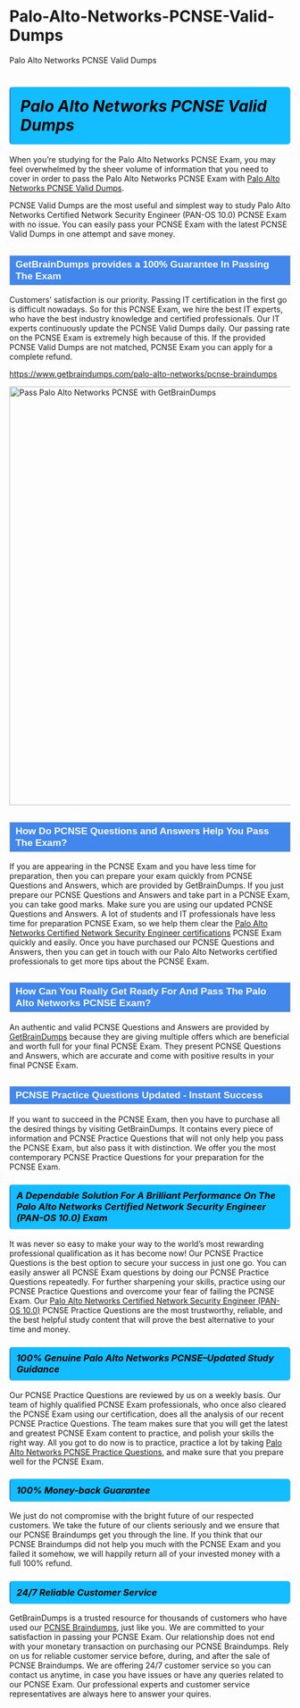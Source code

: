 # Palo-Alto-Networks-PCNSE-Valid-Dumps
Palo Alto Networks PCNSE Valid Dumps
<h1><strong><span style="display: block; color: #000000; background: #14BDFF; border: 0.5px solid #AED6F1; border-left: 3px solid #3498DB; padding: .6em; border-radius: 6px;">                     <em>Palo Alto Networks PCNSE <span class="exam_variation">Valid Dumps</span> </em>                </span></strong>            </h1>                        <p>When you’re studying for the Palo Alto Networks PCNSE Exam, you may feel overwhelmed by the sheer volume of information             that you need to cover in order to pass the Palo Alto Networks PCNSE Exam with <a href="https://www.getbraindumps.com/palo-alto-networks/pcnse-braindumps">Palo Alto Networks PCNSE <span class="exam_variation">Valid Dumps</span></a>.</p>            <p>PCNSE <span class="exam_variation">Valid Dumps</span> are the most useful and simplest way to study Palo Alto Networks Certified Network Security Engineer (PAN-OS 10.0) PCNSE Exam             with no issue. You can easily pass your PCNSE Exam with the latest PCNSE <span class="exam_variation">Valid Dumps</span> in one attempt and save money.</p>                        <h2 style="background: #4287ec; border: 1px solid #cccccc; padding: 5px 10px;">                <span style="color: #ffffff;">                    <span style="font-size: 11pt;">                        <span style="line-height: normal;">                            <span style="font-family: Calibri,sans-serif;">                                <strong>                                    <span style="font-size: 13.0pt;">GetBrainDumps provides a 100% Guarantee In Passing The Exam</span>                                </strong>                            </span>                        </span>                    </span>                </span>            </h2>                        <p>Customers’ satisfaction is our priority. Passing IT certification in the first go is difficult nowadays. So for this PCNSE Exam,             we hire the best IT experts, who have the best industry knowledge and certified professionals. Our IT experts continuously update the PCNSE <span class="exam_variation">Valid Dumps</span>             daily. Our passing rate on the PCNSE Exam is extremely high because of this. If the provided PCNSE <span class="exam_variation">Valid Dumps</span> are not matched, PCNSE Exam you             can apply for a complete refund.</p>                                    <p><a href="https://www.getbraindumps.com/palo-alto-networks/pcnse-braindumps">https://www.getbraindumps.com/palo-alto-networks/pcnse-braindumps</a></p>                        <p><a href="https://www.getbraindumps.com/"><img src="https://www.getbraindumps.com/images/get-updated-exam-questions-with-discount-getbraindumps.jpg" class="postImage" alt="Pass Palo Alto Networks PCNSE with GetBrainDumps" width="750"></a></p>                                        <h2 style="background: #4287ec; border: 1px solid #cccccc; padding: 5px 10px;">                <span style="color: #ffffff;">                    <span style="font-size: 11pt;">                        <span style="line-height: normal;">                            <span style="font-family: Calibri,sans-serif;">                                <strong>                                    <span style="font-size: 13.0pt;">How Do PCNSE <span class="exam_variation2">Questions and Answers</span> Help You Pass The Exam?</span>                                </strong>                            </span>                        </span>                    </span>                </span>            </h2>                        <p>If you are appearing in the PCNSE Exam and you have less time for preparation, then you can prepare your exam quickly from PCNSE <span class="exam_variation2">Questions and Answers</span>,             which are provided by GetBrainDumps. If you just prepare our PCNSE <span class="exam_variation2">Questions and Answers</span> and take part in a PCNSE Exam, you can take good marks.             Make sure you are using our updated PCNSE <span class="exam_variation2">Questions and Answers</span>. A lot of students and IT professionals have less time for preparation PCNSE Exam,             so we help them clear the <a href="https://www.getbraindumps.com/palo-alto-networks/pcnse-braindumps.html">Palo Alto Networks Certified Network Security Engineer certifications</a> PCNSE Exam quickly and easily. Once you have purchased             our PCNSE <span class="exam_variation2">Questions and Answers</span>, then you can get in touch with our Palo Alto Networks certified professionals to get more tips about the PCNSE Exam.</p>                        <h2 style="background: #4287ec; border: 1px solid #cccccc; padding: 5px 10px;">                <span style="color: #ffffff;">                    <span style="font-size: 11pt;">                        <span style="line-height: normal;">                            <span style="font-family: Calibri,sans-serif;">                                <strong>                                    <span style="font-size: 13.0pt;">How Can You Really Get Ready For And Pass The Palo Alto Networks PCNSE Exam?</span>                                </strong>                            </span>                        </span>                    </span>                </span>            </h2>                        <p>An authentic and valid PCNSE <span class="exam_variation2">Questions and Answers</span> are provided by <a href="https://www.getbraindumps.com/">GetBrainDumps</a> because they are giving multiple offers which are beneficial             and worth full for your final PCNSE Exam. They present PCNSE <span class="exam_variation2">Questions and Answers</span>, which are accurate and come with positive             results in your final PCNSE Exam.</p>                        <h2 style="background: #4287ec; border: 1px solid #cccccc; padding: 5px 10px;">                <span style="color: #ffffff;">                    <span style="font-size: 11pt;">                        <span style="line-height: normal;">                            <span style="font-family: Calibri,sans-serif;">                                <strong>                                    <span style="font-size: 13.0pt;">PCNSE <span class="exam_variation3">Practice Questions</span> Updated - Instant Success</span>                                </strong>                            </span>                        </span>                    </span>                </span>            </h2>                        <p>If you want to succeed in the PCNSE Exam, then you have to purchase all the desired things by visiting GetBrainDumps.             It contains every piece of information and PCNSE <span class="exam_variation3">Practice Questions</span> that will not only help you pass the PCNSE Exam,             but also pass it with distinction. We offer you the most contemporary PCNSE <span class="exam_variation3">Practice Questions</span> for your preparation for the PCNSE Exam.</p>                        <h3>                <strong>                    <span style="display: block; color: #000000; background: #14BDFF; border: 0.5px solid #AED6F1; border-left: 3px solid #3498DB; padding: .6em; border-radius: 6px;">                        <em>A Dependable Solution For A Brilliant Performance On The Palo Alto Networks Certified Network Security Engineer (PAN-OS 10.0) Exam</em>                    </span>                </strong>            </h3>                        <p>It was never so easy to make your way to the world’s most rewarding professional qualification as it has become now! Our PCNSE <span class="exam_variation3">Practice Questions</span>             is the best option to secure your success in just one go. You can easily answer all PCNSE Exam questions by doing our PCNSE <span class="exam_variation3">Practice Questions</span>             repeatedly. For further sharpening your skills, practice using our PCNSE <span class="exam_variation3">Practice Questions</span> and overcome your fear of failing the PCNSE Exam.             Our <a href="https://www.getbraindumps.com/palo-alto-networks/pcnse-braindumps">Palo Alto Networks Certified Network Security Engineer (PAN-OS 10.0)</a> PCNSE <span class="exam_variation3">Practice Questions</span> are the most trustworthy, reliable, and the best helpful study             content that will prove the best alternative to your time and money.</p>                        <h3>                <strong>                    <span style="display: block; color: #000000; background: #14BDFF; border: 0.5px solid #AED6F1; border-left: 3px solid #3498DB; padding: .6em; border-radius: 6px;">                        <em>100% Genuine Palo Alto Networks PCNSE–Updated Study Guidance </em>                    </span>                </strong>            </h3>                        <p>Our PCNSE <span class="exam_variation3">Practice Questions</span> are reviewed by us on a weekly basis. Our team of highly qualified PCNSE Exam professionals, who once also             cleared the PCNSE Exam using our certification, does all the analysis of our recent PCNSE <span class="exam_variation3">Practice Questions</span>. The team makes sure that you will get the             latest and greatest PCNSE Exam content to practice, and polish your skills the right way. All you got to do now is to practice, practice a lot by             taking <a href="https://www.getbraindumps.com/palo-alto-networks-braindumps.html">Palo Alto Networks PCNSE <span class="exam_variation3">Practice Questions</span></a>, and make sure that you prepare well for the PCNSE Exam.</p>                        <h3>                <strong>                    <span style="display: block; color: #000000; background: #14BDFF; border: 0.5px solid #AED6F1; border-left: 3px solid #3498DB; padding: .6em; border-radius: 6px;">                        <em>100% Money-back Guarantee</em>                    </span>                </strong>            </h3>                        <p>We just do not compromise with the bright future of our respected customers. We take the future of our clients seriously and we ensure that our             PCNSE <span class="exam_variation4">Braindumps</span> get you through the line. If you think that our PCNSE <span class="exam_variation4">Braindumps</span> did not help you much with the PCNSE Exam and you             failed it somehow, we will happily return all of your invested money with a full 100% refund.</p>                                    <h3>                <strong>                    <span style="display: block; color: #000000; background: #14BDFF; border: 0.5px solid #AED6F1; border-left: 3px solid #3498DB; padding: .6em; border-radius: 6px;">                        <em>24/7 Reliable Customer Service</em>                    </span>                </strong>            </h3>                        <p>GetBrainDumps is a trusted resource for thousands of customers who have used our <a href="https://www.getbraindumps.com/palo-alto-networks/pcnse-braindumps">PCNSE <span class="exam_variation4">Braindumps</span></a>, just like you. We are committed to your             satisfaction in passing your PCNSE Exam. Our relationship does not end with your monetary transaction on purchasing our PCNSE <span class="exam_variation4">Braindumps</span>.             Rely on us for reliable customer service before, during, and after the sale of PCNSE <span class="exam_variation4">Braindumps</span>. We are offering 24/7 customer service so you             can contact us anytime, in case you have issues or have any queries related to our PCNSE Exam. Our professional experts and customer service             representatives are always here to answer your quires.</p>                    
